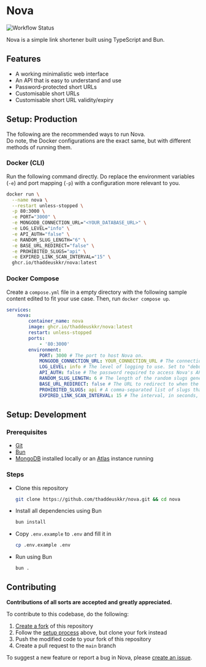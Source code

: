 # Nova

![Workflow Status](https://github.com/thaddeuskkr/nova/actions/workflows/build.yml/badge.svg)

Nova is a simple link shortener built using TypeScript and Bun.

## Features

- A working minimalistic web interface
- An API that is easy to understand and use
- Password-protected short URLs
- Customisable short URLs
- Customisable short URL validity/expiry

## Setup: Production

The following are the recommended ways to run Nova.  
Do note, the Docker configurations are the exact same, but with different methods of running them.

### Docker (CLI)

Run the following command directly. Do replace the environment variables (`-e`) and port mapping (`-p`) with a configuration more relevant to you.

```sh
docker run \
  --name nova \
  --restart unless-stopped \
  -p 80:3000 \
  -e PORT="3000" \
  -e MONGODB_CONNECTION_URL="<YOUR_DATABASE_URL>" \
  -e LOG_LEVEL="info" \
  -e API_AUTH="false" \
  -e RANDOM_SLUG_LENGTH="6" \
  -e BASE_URL_REDIRECT="false" \
  -e PROHIBITED_SLUGS="api" \
  -e EXPIRED_LINK_SCAN_INTERVAL="15" \
  ghcr.io/thaddeuskkr/nova:latest
```

### Docker Compose

Create a `compose.yml` file in a empty directory with the following sample content edited to fit your use case. Then, run `docker compose up`.

```yml
services:
    nova:
        container_name: nova
        image: ghcr.io/thaddeuskkr/nova:latest
        restart: unless-stopped
        ports:
            - '80:3000'
        environment:
            PORT: 3000 # The port to host Nova on.
            MONGODB_CONNECTION_URL: YOUR_CONNECTION_URL # The connection URL to your MongoDB database.
            LOG_LEVEL: info # The level of logging to use. Set to "debug" for more verbose logging.
            API_AUTH: false # The password required to access Nova's API. Can be left empty or set to false to disable authentication.
            RANDOM_SLUG_LENGTH: 6 # The length of the random slugs generated for short URLs.
            BASE_URL_REDIRECT: false # The URL to redirect to when the base URL (/) is visited. Can be left empty or set to false to disable.
            PROHIBITED_SLUGS: api # A comma-separated list of slugs that are prohibited from being used.
            EXPIRED_LINK_SCAN_INTERVAL: 15 # The interval, in seconds, to scan for expired links.
```

## Setup: Development

### Prerequisites

- [Git](https://git-scm.com/)
- [Bun](https://bun.sh/)
- [MongoDB](https://www.mongodb.com/) installed locally or an [Atlas](https://www.mongodb.com/products/platform/atlas-database) instance running

### Steps

- Clone this repository

    ```sh
    git clone https://github.com/thaddeuskkr/nova.git && cd nova
    ```

- Install all dependencies using Bun

    ```sh
    bun install
    ```

- Copy `.env.example` to `.env` and fill it in

    ```sh
    cp .env.example .env
    ```

- Run using Bun

    ```sh
    bun .
    ```

## Contributing

**Contributions of all sorts are accepted and greatly appreciated.**

To contribute to this codebase, do the following:

1. [Create a fork](https://github.com/thaddeuskkr/nova/fork) of this repository
2. Follow the [setup process](#setup-development) above, but clone your fork instead
3. Push the modified code to your fork of this repository
4. Create a pull request to the `main` branch

To suggest a new feature or report a bug in Nova, please [create an issue](https://github.com/thaddeuskkr/nova/issues/new/choose).
